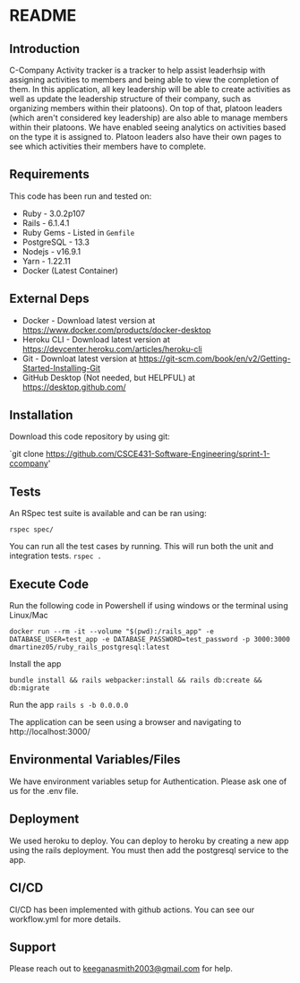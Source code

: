 # README

## Introduction

C-Company Activity tracker is a tracker to help assist leaderhsip with assigning activities to members and being able to view the completion of them. In this application, all key leadership will be able to create activities as well as update the leadership structure of their company, such as organizing members within their platoons). On top of that, platoon leaders (which aren't considered key leadership) are also able to manage members within their platoons. We have enabled seeing analytics on activities based on the type it is assigned to. Platoon leaders also have their own pages to see which activities their members have to complete. 

## Requirements

This code has been run and tested on:

- Ruby - 3.0.2p107
- Rails - 6.1.4.1
- Ruby Gems - Listed in `Gemfile`
- PostgreSQL - 13.3
- Nodejs - v16.9.1
- Yarn - 1.22.11
- Docker (Latest Container)


## External Deps

- Docker - Download latest version at https://www.docker.com/products/docker-desktop
- Heroku CLI - Download latest version at https://devcenter.heroku.com/articles/heroku-cli
- Git - Downloat latest version at https://git-scm.com/book/en/v2/Getting-Started-Installing-Git
- GitHub Desktop (Not needed, but HELPFUL) at https://desktop.github.com/

## Installation

Download this code repository by using git:

`git clone https://github.com/CSCE431-Software-Engineering/sprint-1-ccompany'
## Tests

An RSpec test suite is available and can be ran using:

`rspec spec/`

You can run all the test cases by running. This will run both the unit and integration tests.
`rspec .`

## Execute Code

Run the following code in Powershell if using windows or the terminal using Linux/Mac


`docker run --rm -it --volume "$(pwd):/rails_app" -e DATABASE_USER=test_app -e DATABASE_PASSWORD=test_password -p 3000:3000 dmartinez05/ruby_rails_postgresql:latest`


Install the app

`bundle install && rails webpacker:install && rails db:create && db:migrate`


Run the app
`rails s -b 0.0.0.0`


The application can be seen using a browser and navigating to http://localhost:3000/


## Environmental Variables/Files

We have environment variables setup for Authentication. Please ask one of us for the .env file.


## Deployment

We used heroku to deploy. You can deploy to heroku by creating a new app using the rails deployment. You must then add the postgresql service to the app. 
## CI/CD

CI/CD has been implemented with github actions. You can see our workflow.yml for more details. 

## Support

Please reach out to keeganasmith2003@gmail.com for help. 